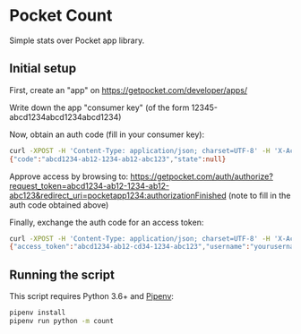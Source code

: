 # Pocket Count

Simple stats over Pocket app library.


## Initial setup

First, create an "app" on https://getpocket.com/developer/apps/

Write down the app "consumer key" (of the form 12345-abcd1234abcd1234abcd1234)

Now, obtain an auth code (fill in your consumer key):

```sh
curl -XPOST -H 'Content-Type: application/json; charset=UTF-8' -H 'X-Accept: application/json' https://getpocket.com/v3/oauth/request -d '{"consumer_key":"12345-abcd1234abcd1234abcd1234", "redirect_uri":"pocketapp1234:authorizationFinished"}'
{"code":"abcd1234-ab12-1234-ab12-abc123","state":null}
```

Approve access by browsing to: https://getpocket.com/auth/authorize?request_token=abcd1234-ab12-1234-ab12-abc123&redirect_uri=pocketapp1234:authorizationFinished (note to fill in the auth code obtained above)

Finally, exchange the auth code for an access token:

```sh
curl -XPOST -H 'Content-Type: application/json; charset=UTF-8' -H 'X-Accept: application/json' https://getpocket.com/v3/oauth/authorize -d '{"consumer_key":"12345-abcd1234abcd1234abcd1234", "code":"abcd1234-ab12-1234-ab12-abc123"}'
{"access_token":"abcd1234-ab12-cd34-1234-abc123","username":"yourusername"}
```


## Running the script

This script requires Python 3.6+ and [Pipenv](https://docs.pipenv.org/):

```sh
pipenv install
pipenv run python -m count
```
